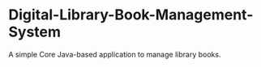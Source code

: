 # Digital-Library-Book-Management-System
A simple Core Java-based application to manage library books.
